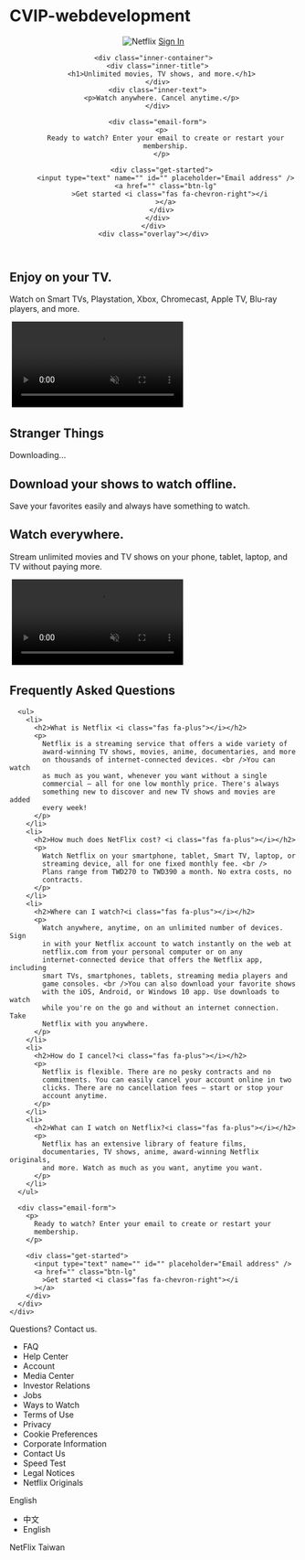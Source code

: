 # CVIP-webdevelopment
<!DOCTYPE html>
<html lang="en">
  <head>
    <title>Netflix Landing Page</title>
    <meta charset="UTF-8" />
    <meta name="viewport" content="width=device-width" />
    <link rel="stylesheet" href="https://cdnjs.cloudflare.com/ajax/libs/font-awesome/5.15.2/css/all.min.css" />
    <link rel="stylesheet" href="styles.css" />
  </head>
  <body>
  <div class="outter-container">
  <!-- header -->
  <header class="header">
    <nav class="logo">
      <img src="https://i.ibb.co/r5krrdz/logo.png" alt="Netflix" />
      <a href="" class="btn"> Sign In</a>
    </nav>

    <div class="inner-container">
      <div class="inner-title">
        <h1>Unlimited movies, TV shows, and more.</h1>
      </div>
      <div class="inner-text">
        <p>Watch anywhere. Cancel anytime.</p>
      </div>

      <div class="email-form">
        <p>
          Ready to watch? Enter your email to create or restart your
          membership.
        </p>

        <div class="get-started">
          <input type="text" name="" id="" placeholder="Email address" />
          <a href="" class="btn-lg"
            >Get started <i class="fas fa-chevron-right"></i
          ></a>
        </div>
      </div>
    </div>
    <div class="overlay"></div>
  </header>
  <!-- showcase1 -->
  <section class="showcase">
    <div class="showcase-container case1">
      <div class="inner-container">
        <div class="inner-title">
          <h1>Enjoy on your TV.</h1>
        </div>
        <div class="inner-text">
          <p>
            Watch on Smart TVs, Playstation, Xbox, Chromecast, Apple TV,
            Blu-ray players, and more.
          </p>
        </div>
      </div>
      <div class="showcase-img">
        <img
          src="https://assets.nflxext.com/ffe/siteui/acquisition/ourStory/fuji/desktop/tv.png"
          alt=""
        />
        <video class="showcase-animation" autoplay playsinline muted loop>
          <source
            src="https://assets.nflxext.com/ffe/siteui/acquisition/ourStory/fuji/desktop/video-tv-0819.m4v"
            type="video/mp4"
          />
        </video>
      </div>
    </div>
  </section>
  <!-- showcase 2 -->
  <section class="showcase">
    <div class="showcase-container case2">
      <div class="showcase-img">
        <img
          src="https://assets.nflxext.com/ffe/siteui/acquisition/ourStory/fuji/desktop/mobile-0819.jpg"
          alt=""
        />
        <div class="downloading">
          <img
            src="https://assets.nflxext.com/ffe/siteui/acquisition/ourStory/fuji/desktop/boxshot.png"
            alt=""
          />
          <div class="download-text">
            <h1>Stranger Things</h1>
            <p>Downloading...</p>
          </div>
        </div>
      </div>
      <div class="inner-container">
        <div class="inner-title">
          <h1>Download your shows to watch offline.</h1>
        </div>
        <div class="inner-text">
          <p>
            Save your favorites easily and always have something to watch.
          </p>
        </div>
      </div>
    </div>
  </section>
  <!-- showcase3 -->
  <section class="showcase">
    <div class="showcase-container case3">
      <div class="inner-container">
        <div class="inner-title">
          <h1>Watch everywhere.</h1>
        </div>
        <div class="inner-text">
          <p>
            Stream unlimited movies and TV shows on your phone, tablet,
            laptop, and TV without paying more.
          </p>
        </div>
      </div>
      <div class="showcase-img">
        <img
          src="https://assets.nflxext.com/ffe/siteui/acquisition/ourStory/fuji/desktop/device-pile.png"
          alt=""
        />
        <video class="showcase-animation" autoplay playsinline muted loop>
          <source
            src="https://assets.nflxext.com/ffe/siteui/acquisition/ourStory/fuji/desktop/video-devices.m4v"
            type="video/mp4"
          />
        </video>
      </div>
    </div>
  </section>
  <!-- faq list -->
  <section class="faq">
    <div class="inner-container">
      <div class="inner-title">
        <h1>Frequently Asked Questions</h1>
      </div>

      <ul>
        <li>
          <h2>What is Netflix <i class="fas fa-plus"></i></h2>
          <p>
            Netflix is a streaming service that offers a wide variety of
            award-winning TV shows, movies, anime, documentaries, and more
            on thousands of internet-connected devices. <br />You can watch
            as much as you want, whenever you want without a single
            commercial – all for one low monthly price. There's always
            something new to discover and new TV shows and movies are added
            every week!
          </p>
        </li>
        <li>
          <h2>How much does NetFlix cost? <i class="fas fa-plus"></i></h2>
          <p>
            Watch Netflix on your smartphone, tablet, Smart TV, laptop, or
            streaming device, all for one fixed monthly fee. <br />
            Plans range from TWD270 to TWD390 a month. No extra costs, no
            contracts.
          </p>
        </li>
        <li>
          <h2>Where can I watch?<i class="fas fa-plus"></i></h2>
          <p>
            Watch anywhere, anytime, on an unlimited number of devices. Sign
            in with your Netflix account to watch instantly on the web at
            netflix.com from your personal computer or on any
            internet-connected device that offers the Netflix app, including
            smart TVs, smartphones, tablets, streaming media players and
            game consoles. <br />You can also download your favorite shows
            with the iOS, Android, or Windows 10 app. Use downloads to watch
            while you're on the go and without an internet connection. Take
            Netflix with you anywhere.
          </p>
        </li>
        <li>
          <h2>How do I cancel?<i class="fas fa-plus"></i></h2>
          <p>
            Netflix is flexible. There are no pesky contracts and no
            commitments. You can easily cancel your account online in two
            clicks. There are no cancellation fees – start or stop your
            account anytime.
          </p>
        </li>
        <li>
          <h2>What can I watch on Netflix?<i class="fas fa-plus"></i></h2>
          <p>
            Netflix has an extensive library of feature films,
            documentaries, TV shows, anime, award-winning Netflix originals,
            and more. Watch as much as you want, anytime you want.
          </p>
        </li>
      </ul>

      <div class="email-form">
        <p>
          Ready to watch? Enter your email to create or restart your
          membership.
        </p>

        <div class="get-started">
          <input type="text" name="" id="" placeholder="Email address" />
          <a href="" class="btn-lg"
            >Get started <i class="fas fa-chevron-right"></i
          ></a>
        </div>
      </div>
    </div>
  </section>
  <!-- footer -->
  <footer>
    <p>Questions? Contact us.</p>
    <div class="links">
      <ul>
        <li>FAQ</li>
        <li>Help Center</li>
        <li>Account</li>
        <li>Media Center</li>
        <li>Investor Relations</li>
        <li>Jobs</li>
        <li>Ways to Watch</li>
        <li>Terms of Use</li>
        <li>Privacy</li>
        <li>Cookie Preferences</li>
        <li>Corporate Information</li>
        <li>Contact Us</li>
        <li>Speed Test</li>
        <li>Legal Notices</li>
        <li>Netflix Originals</li>
      </ul>
      <div class="language" id="language-btn">
        <i class="fas fa-globe"></i> English
        <i class="fas fa-sort-down lg"></i>
        <div class="dropdown-list">
          <ul class="" id="language-dropdown">
            <li>中文</li>
            <li>English</li>
          </ul>
        </div>
      </div>
      <p>NetFlix Taiwan</p>
    </div>
  </footer>
</div>
<script src="script.js"></script>
  </body>
</html>
